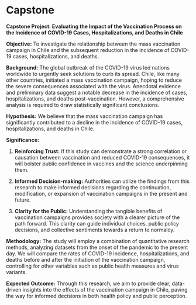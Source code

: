 # Capstone

**Capstone Project: Evaluating the Impact of the Vaccination Process on the Incidence of COVID-19 Cases, Hospitalizations, and Deaths in Chile**

**Objective:** 
To investigate the relationship between the mass vaccination campaign in Chile and the subsequent reduction in the incidence of COVID-19 cases, hospitalizations, and deaths.

**Background:** 
The global outbreak of the COVID-19 virus led nations worldwide to urgently seek solutions to curb its spread. Chile, like many other countries, initiated a mass vaccination campaign, hoping to reduce the severe consequences associated with the virus. Anecdotal evidence and preliminary data suggest a notable decrease in the incidence of cases, hospitalizations, and deaths post-vaccination. However, a comprehensive analysis is required to draw statistically significant conclusions.

**Hypothesis:**
We believe that the mass vaccination campaign has significantly contributed to a decline in the incidence of COVID-19 cases, hospitalizations, and deaths in Chile.

**Significance:**

1. **Reinforcing Trust:** If this study can demonstrate a strong correlation or causation between vaccination and reduced COVID-19 consequences, it will bolster public confidence in vaccines and the science underpinning them.

2. **Informed Decision-making:** Authorities can utilize the findings from this research to make informed decisions regarding the continuation, modification, or expansion of vaccination campaigns in the present and future.

3. **Clarity for the Public:** Understanding the tangible benefits of vaccination campaigns provides society with a clearer picture of the path forward. This clarity can guide individual choices, public policy decisions, and collective sentiments towards a return to normalcy.

**Methodology:**
The study will employ a combination of quantitative research methods, analyzing datasets from the onset of the pandemic to the present day. We will compare the rates of COVID-19 incidence, hospitalizations, and deaths before and after the initiation of the vaccination campaign, controlling for other variables such as public health measures and virus variants.

**Expected Outcome:**
Through this research, we aim to provide clear, data-driven insights into the effects of the vaccination campaign in Chile, paving the way for informed decisions in both health policy and public perception.